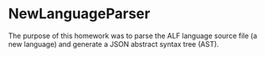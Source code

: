 # NewLanguageParser
The purpose of this homework was to parse the ALF language source file (a new language) and generate a JSON abstract syntax tree (AST).
